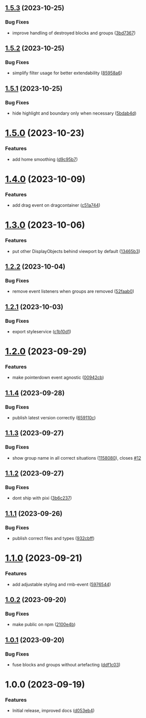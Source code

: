 ## [1.5.3](https://github.com/RiskChallenger/pixi-grouping/compare/v1.5.2...v1.5.3) (2023-10-25)


### Bug Fixes

* improve handling of destroyed blocks and groups ([3bd7367](https://github.com/RiskChallenger/pixi-grouping/commit/3bd7367b923b7dca4eb13091c346a5eed4554988))

## [1.5.2](https://github.com/RiskChallenger/pixi-grouping/compare/v1.5.1...v1.5.2) (2023-10-25)


### Bug Fixes

* simplify filter usage for better extendability ([85958a6](https://github.com/RiskChallenger/pixi-grouping/commit/85958a66083ba97f4129bbd1c2b11b6edf7a2bb6))

## [1.5.1](https://github.com/RiskChallenger/pixi-grouping/compare/v1.5.0...v1.5.1) (2023-10-25)


### Bug Fixes

* hide highlight and boundary only when necessary ([5bdab4d](https://github.com/RiskChallenger/pixi-grouping/commit/5bdab4de61aab5c7f882d19076573e74242dd978))

# [1.5.0](https://github.com/RiskChallenger/pixi-grouping/compare/v1.4.0...v1.5.0) (2023-10-23)


### Features

* add home smoothing ([d9c95b7](https://github.com/RiskChallenger/pixi-grouping/commit/d9c95b79832fff59acc7cd2bea3f6b4a01baec82))

# [1.4.0](https://github.com/RiskChallenger/pixi-grouping/compare/v1.3.0...v1.4.0) (2023-10-09)


### Features

* add drag event on dragcontainer ([c51a744](https://github.com/RiskChallenger/pixi-grouping/commit/c51a744317db6073b50d84afa3bd7dd757fb63b7))

# [1.3.0](https://github.com/RiskChallenger/pixi-grouping/compare/v1.2.2...v1.3.0) (2023-10-06)


### Features

* put other DisplayObjects behind viewport by default ([13465b3](https://github.com/RiskChallenger/pixi-grouping/commit/13465b39d7248796109c8bfb47f57fb6c5e83df7))

## [1.2.2](https://github.com/RiskChallenger/pixi-grouping/compare/v1.2.1...v1.2.2) (2023-10-04)


### Bug Fixes

* remove event listeners when groups are removed ([52faab0](https://github.com/RiskChallenger/pixi-grouping/commit/52faab0a055a96cfc7f2f22d63b5dc18f0353903))

## [1.2.1](https://github.com/RiskChallenger/pixi-grouping/compare/v1.2.0...v1.2.1) (2023-10-03)


### Bug Fixes

* export styleservice ([c1b10d1](https://github.com/RiskChallenger/pixi-grouping/commit/c1b10d10803eb26816404abc2a539279b61517df))

# [1.2.0](https://github.com/RiskChallenger/pixi-grouping/compare/v1.1.4...v1.2.0) (2023-09-29)


### Features

* make pointerdown event agnostic ([00942cb](https://github.com/RiskChallenger/pixi-grouping/commit/00942cb14d49375efb7f3eca60df6b426c967360))

## [1.1.4](https://github.com/RiskChallenger/pixi-grouping/compare/v1.1.3...v1.1.4) (2023-09-28)


### Bug Fixes

* publish latest version correctly ([659110c](https://github.com/RiskChallenger/pixi-grouping/commit/659110ca0ffee0543b7b11040d06c675bf977597))

## [1.1.3](https://github.com/RiskChallenger/pixi-grouping/compare/v1.1.2...v1.1.3) (2023-09-27)


### Bug Fixes

* show group name in all correct situations ([1158080](https://github.com/RiskChallenger/pixi-grouping/commit/11580807a620f4d95fedcf1ea3ee7b05bb1497d1)), closes [#12](https://github.com/RiskChallenger/pixi-grouping/issues/12)

## [1.1.2](https://github.com/RiskChallenger/pixi-grouping/compare/v1.1.1...v1.1.2) (2023-09-27)


### Bug Fixes

* dont ship with pixi ([3b6c237](https://github.com/RiskChallenger/pixi-grouping/commit/3b6c23758df4827a4bf00dfc32561bc95f9c28ba))

## [1.1.1](https://github.com/RiskChallenger/pixi-grouping/compare/v1.1.0...v1.1.1) (2023-09-26)


### Bug Fixes

* publish correct files and types ([932cbff](https://github.com/RiskChallenger/pixi-grouping/commit/932cbff541a9f55c8e097188204dc173bae68423))

# [1.1.0](https://github.com/RiskChallenger/pixi-grouping/compare/v1.0.2...v1.1.0) (2023-09-21)


### Features

* add adjustable styling and rmb-event ([5976544](https://github.com/RiskChallenger/pixi-grouping/commit/5976544823b9a0d5f698feb90f80f8405463157e))

## [1.0.2](https://github.com/RiskChallenger/pixi-grouping/compare/v1.0.1...v1.0.2) (2023-09-20)


### Bug Fixes

* make public on npm ([2100e4b](https://github.com/RiskChallenger/pixi-grouping/commit/2100e4ba190229b27476c61248eeffad930426f9))

## [1.0.1](https://github.com/RiskChallenger/pixi-grouping/compare/v1.0.0...v1.0.1) (2023-09-20)


### Bug Fixes

* fuse blocks and groups without artefacting ([ddf1c03](https://github.com/RiskChallenger/pixi-grouping/commit/ddf1c031470d474d8ed72ceaf2e2afb38ca1029a))

# 1.0.0 (2023-09-19)


### Features

* Initial release, improved docs ([d053eb4](https://github.com/RiskChallenger/pixi-grouping/commit/d053eb4abe41d5d5b9208fdeae79486a2ce249ad))
